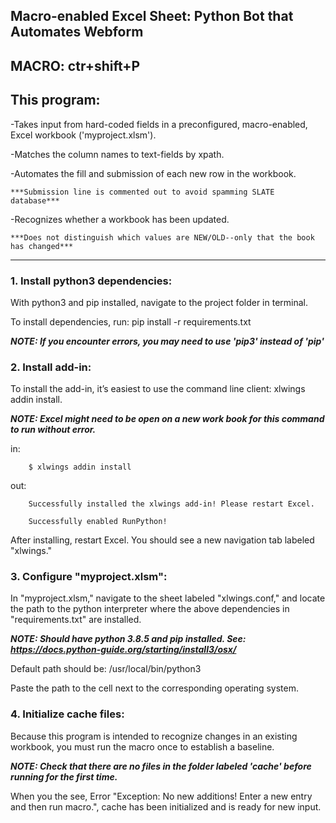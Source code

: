 ## Macro-enabled Excel Sheet: Python Bot that Automates Webform

## MACRO: ctr+shift+P

## This program:

-Takes input from hard-coded fields in a preconfigured, macro-enabled, Excel workbook ('myproject.xlsm').

-Matches the column names to text-fields by xpath. 

-Automates the fill and submission of each new row in the workbook.

    ***Submission line is commented out to avoid spamming SLATE database***
    
-Recognizes whether a workbook has been updated.

    ***Does not distinguish which values are NEW/OLD--only that the book has changed***

----------------------------------------------------------------------------------------------

### 1. Install python3 dependencies:

With python3 and pip installed, navigate to the project folder in terminal.

To install dependencies, run: pip install -r requirements.txt

***NOTE: If you encounter errors, you may need to use 'pip3' instead of 'pip'***


### 2. Install add-in:

To install the add-in, it’s easiest to use the command line client: xlwings addin install.

***NOTE: Excel might need to be open on a new work book for this command to run without error.***

in:     

        $ xlwings addin install


out:    

        Successfully installed the xlwings add-in! Please restart Excel.
        
        Successfully enabled RunPython!

After installing, restart Excel. You should see a new navigation tab labeled "xlwings."


### 3. Configure "myproject.xlsm":

In "myproject.xlsm," navigate to the sheet labeled "xlwings.conf," and locate the path to the python interpreter where the above dependencies in "requirements.txt" are installed. 

***NOTE: Should have python 3.8.5 and pip installed. See: https://docs.python-guide.org/starting/install3/osx/***

Default path should be: /usr/local/bin/python3

Paste the path to the cell next to the corresponding operating system.


### 4. Initialize cache files:

Because this program is intended to recognize changes in an existing workbook, you must run the macro once to establish a baseline. 

***NOTE: Check that there are no files in the folder labeled 'cache' before running for the first time.***

When you the see, Error "Exception: No new additions! Enter a new entry and then run macro.", cache has been initialized and is ready for new input. 
